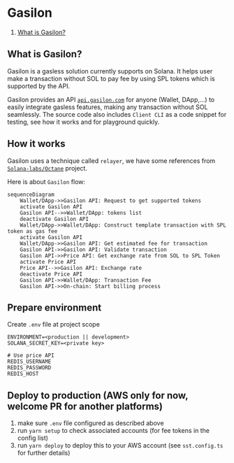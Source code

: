 # Gasilon

1. [What is Gasilon?](#what-is-gasilon)

## What is Gasilon?

Gasilon is a gasless solution currently supports on Solana. It helps user make a transaction without SOL to pay fee by using SPL tokens which is supported by the API.

Gasilon provides an API [`api.gasilon.com`](https://api.gasilon.com) for anyone (Wallet, DApp,...) to easily integrate gasless features, making any transaction without SOL seamlessly. The source code also includes `Client CLI` as a code snippet for testing, see how it works and for playground quickly.

## How it works

Gasilon uses a technique called `relayer`, we have some references from [`Solana-labs/Octane`](https://github.com/solana-labs/octane) project.

Here is about `Gasilon` flow:

```mermaid
sequenceDiagram
    Wallet/DApp->>Gasilon API: Request to get supported tokens
    activate Gasilon API
    Gasilon API-->>Wallet/DApp: tokens list
    deactivate Gasilon API
    Wallet/DApp->>Wallet/DApp: Construct template transaction with SPL token as gas fee
    activate Gasilon API
    Wallet/DApp->>Gasilon API: Get estimated fee for transaction
    Gasilon API->>Gasilon API: Validate transaction
    Gasilon API->>Price API: Get exchange rate from SOL to SPL Token
    activate Price API
    Price API-->>Gasilon API: Exchange rate
    deactivate Price API
    Gasilon API->>Wallet/DApp: Transaction Fee
    Gasilon API->>On-chain: Start billing process
```



## Prepare environment

Create `.env` file at project scope

```
ENVIRONMENT=<production || development>
SOLANA_SECRET_KEY=<private key>

# Use price API
REDIS_USERNAME
REDIS_PASSWORD
REDIS_HOST
```

## Deploy to production (AWS only for now, welcome PR for another platforms)
1. make sure `.env` file configured as described above
2. run `yarn setup` to check associated accounts (for fee tokens in the config list)
3. run `yarn deploy` to deploy this to your AWS account (see `sst.config.ts` for further details)

